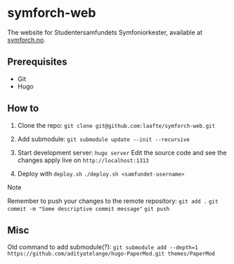 # symforch-web
The website for Studentersamfundets Symfoniorkester, available at [symforch.no](https://www.symforch.no).

## Prerequisites
* Git
* Hugo

## How to
1. Clone the repo:
`git clone git@github.com:laafte/symforch-web.git`

2. Add submodule: 
`git submodule update --init --recursive`

3. Start development server:
`hugo server`
Edit the source code and see the changes apply live on `http://localhost:1313`

4. Deploy with `deploy.sh`
`./deploy.sh <samfundet-username>`

> [!NOTE]
> Remember to push your changes to the remote repository:
> `git add .`
> `git commit -m "Some descriptive commit message"`
> `git push`


## Misc
Old command to add submodule(?): `git submodule add --depth=1 https://github.com/adityatelange/hugo-PaperMod.git themes/PaperMod`

